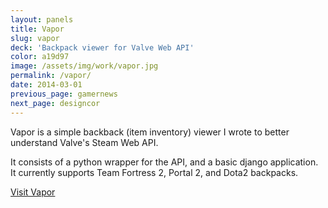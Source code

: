 ```yaml
---
layout: panels
title: Vapor
slug: vapor
deck: 'Backpack viewer for Valve Web API'
color: a19d97
image: /assets/img/work/vapor.jpg
permalink: /vapor/
date: 2014-03-01
previous_page: gamernews
next_page: designcor
---
```


Vapor is a simple backback (item inventory) viewer I wrote to better understand Valve's Steam Web API.

It consists of a python wrapper for the API, and a basic django application. It currently supports Team Fortress 2, Portal 2, and Dota2 backpacks.

<a class="btn btn-default" href="http://vapor.underlost.net/id/underlost/tf2">Visit Vapor</a>
